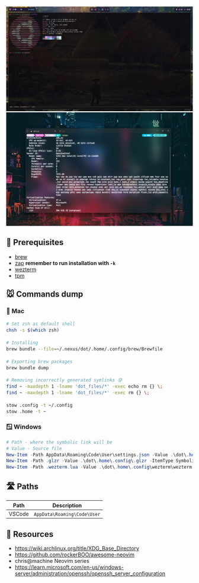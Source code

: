 ![02112024](assets/new_banner.png)
![18122023](assets/banner.png)

## 🌳 Prerequisites
- [brew](https://brew.sh/)
- [zap](https://github.com/zap-zsh/zap) **remember to run installation with `-k`**
- [wezterm](https://wezfurlong.org/wezterm/)
- [tpm](https://wezfurlong.org/wezterm/)

## 🐭 Commands dump
### 🍎 Mac
```bash
# Set zsh as default shell
chsh -s $(which zsh)

# Installing
brew bundle --file=~/.nexus/dot/.home/.config/brew/Brewfile

# Exporting brew packages
brew bundle dump

# Removing incorrectly generated symlinks 😰
find ~ -maxdepth 1 -lname 'dot_files/*' -exec echo rm {} \;
find ~ -maxdepth 1 -lname 'dot_files/*' -exec rm {} \;

stow .config -t ~/.config
stow .home -t ~
```
### 🪟 Windows

```powershell
# Path - where the symbolic link will be 
# Value - Source file
New-Item -Path AppData\Roaming\Code\User\settings.json -Value .\dot\.home\.config\vscode\settings.json -ItemType SymbolicLink 
New-Item -Path .glzr -Value .\dot\.home\.config\.glzr -ItemType SymbolicLink
New-Item -Path .wezterm.lua -Value .\dot\.home\.config\wezterm\wezterm.lua -ItemType SymbolicLink
```

## 🛣️ Paths
| Path   | Description                                               |
|--------|-----------------------------------------------------------|
| VSCode | `AppData\Roaming\Code\User` |

## 🐶 Resources
- https://wiki.archlinux.org/title/XDG_Base_Directory
- https://github.com/rockerBOO/awesome-neovim
- chris@machine Neovim series
- https://learn.microsoft.com/en-us/windows-server/administration/openssh/openssh_server_configuration
